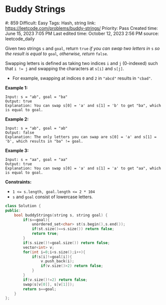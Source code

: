 # Buddy Strings

#: 859
Difficult: Easy
Tags: Hash, string
link: https://leetcode.com/problems/buddy-strings/
Priority: Pass
Created time: June 15, 2023 7:05 PM
Last edited time: October 12, 2023 2:56 PM
source: leetcode_daily

Given two strings `s` and `goal`, return `true` *if you can swap two letters in* `s` *so the result is equal to* `goal`*, otherwise, return* `false`*.*

Swapping letters is defined as taking two indices `i` and `j` (0-indexed) such that `i != j` and swapping the characters at `s[i]` and `s[j]`.

- For example, swapping at indices `0` and `2` in `"abcd"` results in `"cbad"`.

**Example 1:**

```
Input: s = "ab", goal = "ba"
Output: true
Explanation: You can swap s[0] = 'a' and s[1] = 'b' to get "ba", which is equal to goal.

```

**Example 2:**

```
Input: s = "ab", goal = "ab"
Output: false
Explanation: The only letters you can swap are s[0] = 'a' and s[1] = 'b', which results in "ba" != goal.

```

**Example 3:**

```
Input: s = "aa", goal = "aa"
Output: true
Explanation: You can swap s[0] = 'a' and s[1] = 'a' to get "aa", which is equal to goal.

```

**Constraints:**

- `1 <= s.length, goal.length <= 2 * 104`
- `s` and `goal` consist of lowercase letters.

```cpp
class Solution {
public:
    bool buddyStrings(string s, string goal) {
        if(s==goal){
            unordered_set<char> st(s.begin(),s.end());
            if(st.size()==s.size()) return false;
            return true;
        }
        if(s.size()!=goal.size()) return false;
        vector<int> v;
        for(int i=0;i<s.size();i++){
            if(s[i]!=goal[i]){
                v.push_back(i);
                if(v.size()>2) return false;
            }
        }
        if(v.size()!=2) return false;
        swap(s[v[0]], s[v[1]]);
        return s==goal;
    }
};
```